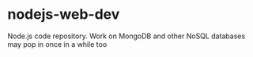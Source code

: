# nodejs-web-dev
Node.js code repository. Work on MongoDB and other NoSQL databases may pop in once in a while too
